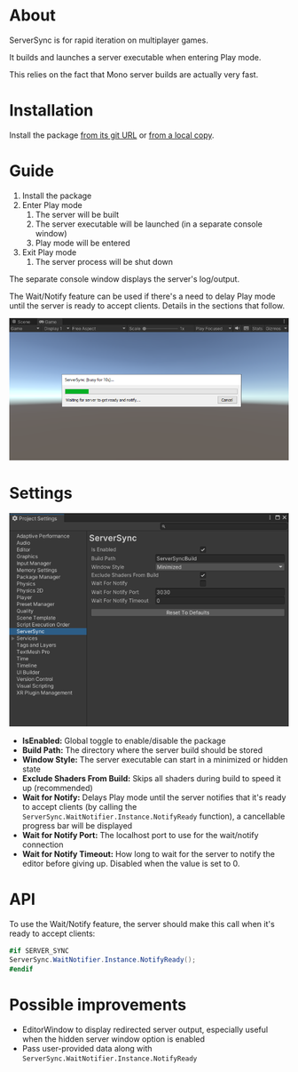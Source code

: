 # About
ServerSync is for rapid iteration on multiplayer games.

It builds and launches a server executable when entering Play mode.

This relies on the fact that Mono server builds are actually very fast.

# Installation
Install the package [from its git URL](https://docs.unity3d.com/Manual/upm-ui-giturl.html) or [from a local copy](https://docs.unity3d.com/Manual/upm-ui-local.html).

# Guide
1. Install the package
2. Enter Play mode
    1. The server will be built
    2. The server executable will be launched (in a separate console window)
    3. Play mode will be entered
3. Exit Play mode
    1. The server process will be shut down

The separate console window displays the server's log/output.

The Wait/Notify feature can be used if there's a need to delay Play mode until the server is ready to accept clients. Details in the sections that follow.

![](docs~/wait_notify.png)

# Settings
![](docs~/settings.png)

* **IsEnabled:** Global toggle to enable/disable the package
* **Build Path:** The directory where the server build should be stored
* **Window Style:** The server executable can start in a minimized or hidden state
* **Exclude Shaders From Build:** Skips all shaders during build to speed it up (recommended)
* **Wait for Notify:** Delays Play mode until the server notifies that it's ready to accept clients (by calling the `ServerSync.WaitNotifier.Instance.NotifyReady` function), a cancellable progress bar will be displayed
* **Wait for Notify Port:** The localhost port to use for the wait/notify connection
* **Wait for Notify Timeout:** How long to wait for the server to notify the editor before giving up. Disabled when the value is set to 0.

# API
To use the Wait/Notify feature, the server should make this call when it's ready to accept clients:

```c#
#if SERVER_SYNC
ServerSync.WaitNotifier.Instance.NotifyReady();
#endif
```

# Possible improvements
* EditorWindow to display redirected server output, especially useful when the hidden server window option is enabled
* Pass user-provided data along with `ServerSync.WaitNotifier.Instance.NotifyReady`
